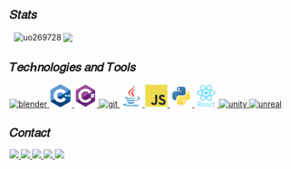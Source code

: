 
<h2>𝑆𝑡𝑎𝑡𝑠</h2>
<p align="left">&nbsp;
<img height="180em" align="center" src="https://github-readme-stats.vercel.app/api?username=diegomarty00&show_icons=true&theme=dracula&hide_border=true&locale=en" alt="uo269728" />
<img height="180em" align="center" src="https://github-readme-stats.vercel.app/api/top-langs/?username=diegomarty00&layout=compact&theme=dracula&hide_border=true&hide=css,html&langs_count=8">
</p>

<h2 align="left">𝑇𝑒𝑐ℎ𝑛𝑜𝑙𝑜𝑔𝑖𝑒𝑠 𝑎𝑛𝑑 𝑇𝑜𝑜𝑙𝑠</h2>

<p align="left"> 
  <a href="https://www.blender.org/" target="_blank" rel="noreferrer"> 
    <img src="https://download.blender.org/branding/community/blender_community_badge_white.svg" alt="blender" width="40" height="40"/>
  </a>
  
  <a href="https://www.w3schools.com/cpp/" target="_blank" rel="noreferrer"> 
  <img src="https://raw.githubusercontent.com/devicons/devicon/master/icons/cplusplus/cplusplus-original.svg" alt="cplusplus" width="40" height="40"/>
  </a>
  
  <a href="https://www.w3schools.com/cs/" target="_blank" rel="noreferrer"> 
    <img src="https://raw.githubusercontent.com/devicons/devicon/master/icons/csharp/csharp-original.svg" alt="csharp" width="40" height="40"/>
  </a>
  
  <a href="https://git-scm.com/" target="_blank" rel="noreferrer">
  <img src="https://www.vectorlogo.zone/logos/git-scm/git-scm-icon.svg" alt="git" width="40" height="40"/>
  </a>
  
  <a href="https://www.java.com" target="_blank" rel="noreferrer"> 
  <img src="https://raw.githubusercontent.com/devicons/devicon/master/icons/java/java-original.svg" alt="java" width="40" height="40"/> 
  </a>
  
  <a href="https://developer.mozilla.org/en-US/docs/Web/JavaScript" target="_blank" rel="noreferrer"> 
    <img src="https://raw.githubusercontent.com/devicons/devicon/master/icons/javascript/javascript-original.svg" alt="javascript" width="40" height="40"/> 
  </a> 
  
  <a href="https://www.python.org" target="_blank" rel="noreferrer">
  <img src="https://raw.githubusercontent.com/devicons/devicon/master/icons/python/python-original.svg" alt="python" width="40" height="40"/>
  </a>
  
  <a href="https://reactjs.org/" target="_blank" rel="noreferrer"> 
    <img src="https://raw.githubusercontent.com/devicons/devicon/master/icons/react/react-original-wordmark.svg" alt="react" width="40" height="40"/> 
  </a> 
  
  <a href="https://unity.com/" target="_blank" rel="noreferrer"> 
    <img src="https://www.vectorlogo.zone/logos/unity3d/unity3d-icon.svg" alt="unity" width="40" height="40"/> 
  </a>
  
  <a href="https://unrealengine.com/" target="_blank" rel="noreferrer"> 
    <img src="https://raw.githubusercontent.com/kenangundogan/fontisto/036b7eca71aab1bef8e6a0518f7329f13ed62f6b/icons/svg/brand/unreal-engine.svg" alt="unreal" width="40" height="40"/> 
  </a> 
 </p>


<h2>𝐶𝑜𝑛𝑡𝑎𝑐𝑡</h2>

<div>
  <a href="https://www.linkedin.com/in/diegomarty00/"_blank">
  <img src="https://img.shields.io/badge/LinkedIn-0077B5?style=for-the-badge&logo=linkedin&logoColor=white">
  </a>
  
  <a href="mailto:diegomarty1200@gmail.com">
  <img src="https://img.shields.io/badge/gmail-EA4335?style=for-the-badge&logo=gmail&logoColor=white" target="_blank">
  </a>
  
  
  <a href="https://steamcommunity.com/id/diegomarty_00">
  <img src="https://img.shields.io/badge/Steam-000000?style=for-the-badge&logo=steam&logoColor=white" target="_blank">
  </a>
  
  <a href="https://www.instagram.com/diegomarty_00">
  <img src="https://img.shields.io/badge/Instagram-E4405F?&style=for-the-badge&logo=instagram&logoColor=white" target="_blank">
  </a>

  <a href="https://www.twitch.tv/diegomarty_00">
  <img src="https://img.shields.io/badge/Twitch-9146FF?&style=for-the-badge&logo=twitch&logoColor=white" target="_blank">
  </a>
</div>


<!--
**diegomarty00/diegomarty00** is a ✨ _special_ ✨ repository because its `README.md` (this file) appears on your GitHub profile.

Here are some ideas to get you started:

- 🔭 I’m currently working on ...
- 🌱 I’m currently learning ...
- 👯 I’m looking to collaborate on ...
- 🤔 I’m looking for help with ...
- 💬 Ask me about ...
- 📫 How to reach me: ...
- 😄 Pronouns: ...
- ⚡ Fun fact: ...
-->
